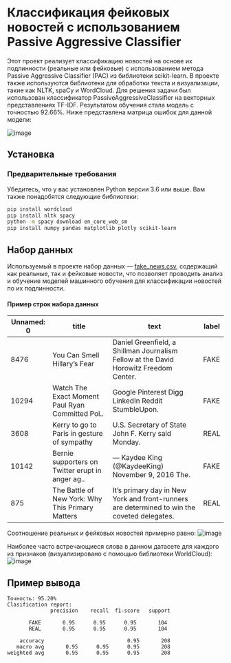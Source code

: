 # Классификация фейковых новостей с использованием Passive Aggressive Classifier

Этот проект реализует классификацию новостей на основе их подлинности (реальные или фейковые) с использованием метода Passive Aggressive Classifier (PAC) из библиотеки scikit-learn. В проекте также используются библиотеки для обработки текста и визуализации, такие как NLTK, spaCy и WordCloud.
Для решения задачи был использован классификатор PassiveAggressiveClassifier на векторных представлениях TF-IDF.
Результатом обучения стала модель с точностью 92.66%. Ниже представлена матрица ошибок для данной модели:

![image](https://github.com/user-attachments/assets/4c04fc56-2ac8-42e5-91f3-cf7ce1d640b1)

## Установка

### Предварительные требования

Убедитесь, что у вас установлен Python версии 3.6 или выше. Вам также понадобятся следующие библиотеки:

```bash
pip install wordcloud
pip install nltk spacy
python -m spacy download en_core_web_sm
pip install numpy pandas matplotlib plotly scikit-learn
```
## Набор данных

Используемый в проекте набор данных — [fake_news.csv](https://storage.yandexcloud.net/academy.ai/practica/fake_news.csv), содержащий как реальные, так и фейковые новости, что позволяет проводить анализ и обучение моделей машинного обучения для классификации новостей по их подлинности.

#### Пример строк набора данных

| Unnamed: 0 | title                                           | text                                                                                                      | label |
|-------------|-------------------------------------------------|-----------------------------------------------------------------------------------------------------------|-------|
| 8476        | You Can Smell Hillary’s Fear                   | Daniel Greenfield, a Shillman Journalism Fellow at the David Horowitz Freedom Center.                     | FAKE  |
| 10294       | Watch The Exact Moment Paul Ryan Committed Pol..| Google Pinterest Digg LinkedIn Reddit StumbleUpon.                                                        | FAKE  |
| 3608        | Kerry to go to Paris in gesture of sympathy    | U.S. Secretary of State John F. Kerry said Monday.                                                        | REAL  |
| 10142       | Bernie supporters on Twitter erupt in anger ag..| — Kaydee King (@KaydeeKing) November 9, 2016 The.                                                         | FAKE  |
| 875         | The Battle of New York: Why This Primary Matters| It’s primary day in New York and front-runners are determined to win the coveted delegates.               | REAL  |

Соотношение реальных и фейковых новостей примерно равно:
![image](https://github.com/user-attachments/assets/3bce86bc-482e-4b08-a99b-9094963d40f3)

Наиболее часто встречающиеся слова в данном датасете для каждого из признаков (визуализировано с помощью библиотеки WorldCloud):
![image](https://github.com/user-attachments/assets/dd22d184-a861-4f5c-9bdf-f56cdf38f5b4)

## Пример вывода
```text
Точность: 95.20%
Clasification report:
              precision    recall  f1-score   support

       FAKE       0.95      0.95      0.95       104
       REAL       0.95      0.95      0.95       104

    accuracy                           0.95       208
   macro avg       0.95      0.95      0.95       208
weighted avg       0.95      0.95      0.95       208

```
